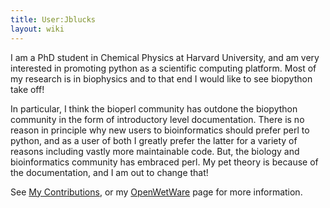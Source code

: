 ```yaml
---
title: User:Jblucks
layout: wiki
---
```


I am a PhD student in Chemical Physics at Harvard University, and am
very interested in promoting python as a scientific computing platform.
Most of my research is in biophysics and to that end I would like to see
biopython take off!

In particular, I think the bioperl community has outdone the biopython
community in the form of introductory level documentation. There is no
reason in principle why new users to bioinformatics should prefer perl
to python, and as a user of both I greatly prefer the latter for a
variety of reasons including vastly more maintainable code. But, the
biology and bioinformatics community has embraced perl. My pet theory is
because of the documentation, and I am out to change that!

See [ My Contributions](Special:Contributions/Jblucks "wikilink"), or my
[OpenWetWare](http://openwetware.org/wiki/User:Lucks) page for more
information.
